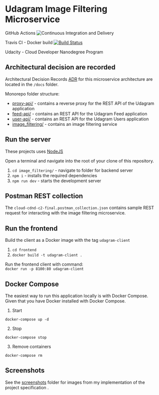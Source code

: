 # Udagram Image Filtering Microservice

GitHub Actions ![Continuous Integration and Delivery](https://github.com/marcusholmgren/udagram/workflows/Continuous%20Integration%20and%20Delivery/badge.svg)

Travis CI - Docker build [![Build Status](https://travis-ci.org/marcusholmgren/udagram.svg?branch=develop)](https://travis-ci.org/marcusholmgren/udagram)

Udacity - Cloud Developer Nanodegree Program


## Architectural decision are recorded
Architectural Decision Records [ADR](./docs/README.md) for this microservice architecture are located in the `/docs` folder.

Monorepo folder structure:
* [proxy-api/](/proxy-api/README.md) - contains a reverse proxy for the REST API of the Udagram application
* [feed-api/](/feed-api/README.md) - contains an REST API for the Udagram Feed application
* [user-api/](/user-api/README.md) - contains an REST API for the Udagram Users application
* [image_filtering/](/image_filtering/README.md) - contains an image filtering service

## Run the server

These projects uses [NodeJS](https://nodejs.org/en/)

Open a terminal and navigate into the root of your clone of this repository.

1. `cd image_filtering/` - navigate to folder for backend server
2. `npm i` - installs the required dependencies
3. `npm run dev` - starts the development server

## Postman REST collection

The `cloud-cdnd-c2-final.postman_collection.json` contains sample REST request for interacting with the image filtering microservice.


## Run the frontend

Build the client as a Docker image with the tag `udagram-client`
1. `cd frontend`
2. `docker build -t udagram-client .`

Run the frontend client with command:  
`docker run -p 8100:80 udagram-client`

## Docker Compose

The easiest way to run this application locally is with Docker Compose.
Given that you have Docker installed with Docker Compose.

1. Start

`docker-compose up -d`

2. Stop

`docker-compose stop`

3. Remove containers

`docker-compose rm`


## Screenshots

See the [screenshots](./screenshots/README.md) folder for images from my implementation of the project specification .
